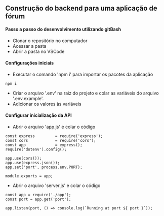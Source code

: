 ## Construção do backend para uma aplicação de fórum

#### Passo a passo do desenvolvimento utilizando gitBash
* Clonar o repositório no computador
* Acessar a pasta
* Abrir a pasta no VSCode

#### Configurações iniciais
* Executar o comando 'npm i' para importar os pacotes da aplicação
```
npm i 
```

* Criar o arquivo '.env' na raiz do projeto e colar as variáveis do arquivo '.env.example'.
* Adicionar os valores às variáveis

#### Configurar inicialização da API
* Abrir o arquivo 'app.js' e colar o código
```
const express         = require('express');
const cors            = require('cors');
const app             = express();
require('dotenv').config();

app.use(cors());
app.use(express.json());
app.set('port', process.env.PORT);

module.exports = app;
```

* Abrir o arquivo 'server.js' e colar o código
```
const app = require('./app');
const port = app.get('port');

app.listen(port, () => console.log(`Running at port ${ port }`));
```